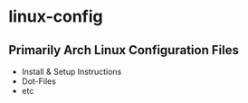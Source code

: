 # linux-config

## Primarily Arch Linux Configuration Files
* Install & Setup Instructions
* Dot-Files
* etc
